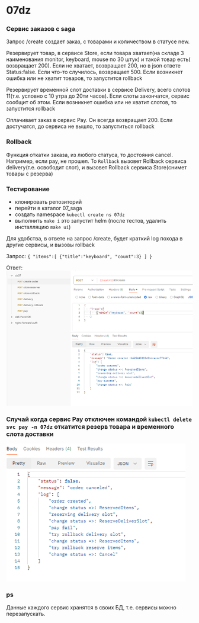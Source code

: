 # 07dz

### Сервис заказов с saga

Запрос /create создает заказ, с товарами и количеством в статусе new.

Резервирует товар, в сервисе Store, если товара хватает(на складе 3 наименования monitor, keyboard, mouse по 30 штук) и
такой товар есть( возвращает 200). Если не хватает, возвращает 200, но в json ответе Status:false. Если что-то
случилось, возвращает 500.
Если возникнет ошибка или не хватит товаров, то запустится rollback

Резервирует временной слот доставки в сервисе Delivery, всего слотов 11(т.е. условно с 10 утра до 20ти часов). Если
слоты закончатся, сервис сообщит об этом.
Если возникнет ошибка или не хватит слотов, то запустится rollback

Оплачивает заказ в сервис Pay. Он всегда возвращает 200.
Если достучатся, до сервиса не вышло, то запуститься rollback

### Rollback

Функция откатки заказа, из любого статуса, то достояния cancel.
Например, если pay, не прошел. То `Rollback` вызовет Rollback сервиса delivery(т.е. освободит слот), и вызовет Rollback
сервиса Store(снимет товары с резерва)

### Тестирование

- клонировать репозиторий
- перейти в каталог 07_saga
- создать namespace `kubectl create ns 07dz`
- выполнить `make i` это запустит helm (после тестов, удалить инсталляцию `make ui`)

Для удобства, в ответе на запрос /create, будет краткий log похода в другие сервисы, и вызовы rollback

Запрос:
`{
"items":[
{"title":"keyboard", "count":3}
]
}`

Ответ:
![](img/test_success_all.png)

### Случай когда сервис Pay отключен командой  `kubectl delete svc pay -n 07dz` откатится резерв товара и временного слота доставки 

![](img/test_disable_pay.png)

### ps 
Данные каждого сервис хранятся в своих БД, т.е. сервисы можно перезапускать.


